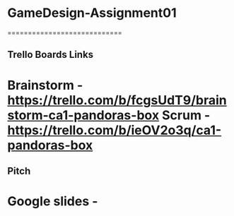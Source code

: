 # GameDesign-Assignment01

============================
## Trello Boards Links

Brainstorm - https://trello.com/b/fcgsUdT9/brainstorm-ca1-pandoras-box
Scrum - https://trello.com/b/ieOV2o3q/ca1-pandoras-box
============================
## Pitch

Google slides - 
============================
